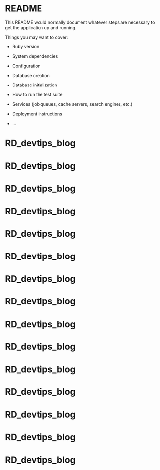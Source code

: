 # README

This README would normally document whatever steps are necessary to get the
application up and running.

Things you may want to cover:

* Ruby version

* System dependencies

* Configuration

* Database creation

* Database initialization

* How to run the test suite

* Services (job queues, cache servers, search engines, etc.)

* Deployment instructions

* ...
# RD_devtips_blog
# RD_devtips_blog
# RD_devtips_blog
# RD_devtips_blog
# RD_devtips_blog
# RD_devtips_blog
# RD_devtips_blog
# RD_devtips_blog
# RD_devtips_blog
# RD_devtips_blog
# RD_devtips_blog
# RD_devtips_blog
# RD_devtips_blog
# RD_devtips_blog
# RD_devtips_blog
